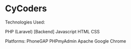 # CyCoders

Technologies Used:

PHP (Laravel) [Backend]
Javascript
HTML
CSS

Platforms:
PhoneGAP
PHPmyAdmin
Apache
Google Chrome




